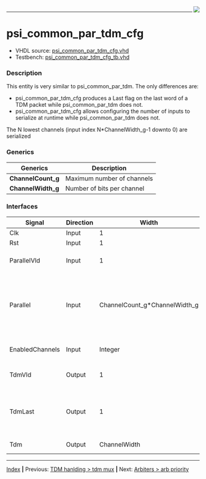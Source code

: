 <img align="right" src="../psi_logo.png">

***
# psi_common_par_tdm_cfg

- VHDL source: [psi_common_par_tdm_cfg.vhd](../../hdl/psi_common_par_tdm_cfg.vhd)
- Testbench: [psi_common_par_tdm_cfg_tb.vhd](../../testbench/psi_common_par_tdm_cfg_tb/psi_common_par_tdm_cfg_tb.vhd)

### Description

This entity is very similar to psi_common_par_tdm. The only differences are:
- psi_common_par_tdm_cfg produces a Last flag on the last word of a TDM packet while
psi_common_par_tdm does not.
- psi_common_par_tdm_cfg allows configuring the number of inputs to serialize at runtime while
psi_common_par_tdm does not.

The N lowest channels (input index N*ChannelWidth_g-1 downto 0) are serialized


### Generics
Generics            | Description
--------------------|-------------------------
**ChannelCount_g**	| Maximum number of channels
**ChannelWidth_g**  | Number of bits per channel

### Interfaces

Signal                 |Direction  |Width                      |Description
-----------------------|-----------|---------------------------|-------------------------------------------------------------
Clk                  |Input      |1                          |Clock
Rst                  |Input      |1                          |Reset
ParallelVld 				 | Input 		 |1													 | AXI-S handshaking signal
Parallel						 | Input 		 | ChannelCount_g*ChannelWidth_g | Data of all channels in parallel. Channel0 is in the lowest bit and played out first.
EnabledChannels | Input |  Integer | Number of channels to parallelize
TdmVld | Output | 1 | AXI-S handshaking signal
TdmLast | Output | 1 | AXI-S TLAST signal, set for the last transfer in a packet
Tdm | Output | ChannelWidth | Data signal output

***
[Index](../psi_common_index.md) **|** Previous: [TDM hanlding > tdm mux](../ch8_tdm_handling/ch8_4_tdm_mux.md) **|** Next: [Arbiters > arb priority](../ch9_arbiters/ch9_1_arb_priority.md)

